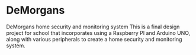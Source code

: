 # DeMorgans
DeMorgans home security and monitoring system
This is a final design project for school that incorporates using a Raspberry PI and Arduino UNO, along with various peripherals to create a home security and monitoring system.
